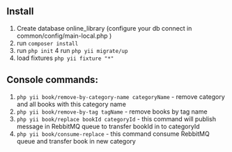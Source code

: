 Install
------------------------------------------
1. Create database online_library (configure your db connect in  common/config/main-local.php )
2. run `composer install`
3. run `php init`
4  run `php yii migrate/up`
5. load fixtures `php yii fixture "*"`


Console commands:
------------------------------------------
1. `php yii book/remove-by-category-name categoryName`  - remove category and all books with this category name
2. `php yii book/remove-by-tag tagName`  - remove books by tag name
3. `php yii book/replace bookId categoryId` - this command will publish message in RebbitMQ queue to transfer bookId in to categoryId
4. `php yii book/consume-replace` - this command consume RebbitMQ queue and transfer book in new category